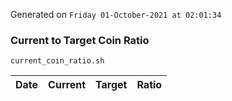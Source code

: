 Generated on `Friday 01-October-2021 at 02:01:34`

### Current to Target Coin Ratio
`current_coin_ratio.sh`

Date|Current|Target|Ratio
---|---|---|---

